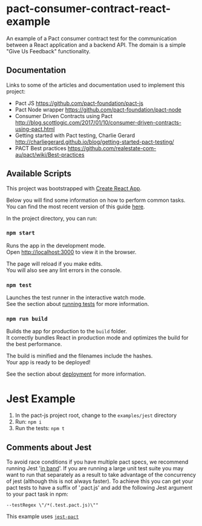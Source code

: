 # pact-consumer-contract-react-example

An example of a Pact consumer contract test for the communication between a React application and a backend API. The domain 
is a simple "Give Us Feedback" functionality.

## Documentation
Links to some of the articles and documentation used to implement this project:
- Pact JS
https://github.com/pact-foundation/pact-js
- Pact Node wrapper
https://github.com/pact-foundation/pact-node
- Consumer Driven Contracts using Pact
http://blog.scottlogic.com/2017/01/10/consumer-driven-contracts-using-pact.html
- Getting started with Pact testing, Charlie Gerard
http://charliegerard.github.io/blog/getting-started-pact-testing/
- PACT Best practices
https://github.com/realestate-com-au/pact/wiki/Best-practices

## Available Scripts

This project was bootstrapped with [Create React App](https://github.com/facebookincubator/create-react-app).

Below you will find some information on how to perform common tasks.<br>
You can find the most recent version of this guide [here](https://github.com/facebookincubator/create-react-app/blob/master/packages/react-scripts/template/README.md).

In the project directory, you can run:

### `npm start`

Runs the app in the development mode.<br>
Open [http://localhost:3000](http://localhost:3000) to view it in the browser.

The page will reload if you make edits.<br>
You will also see any lint errors in the console.

### `npm test`

Launches the test runner in the interactive watch mode.<br>
See the section about [running tests](#running-tests) for more information.

### `npm run build`

Builds the app for production to the `build` folder.<br>
It correctly bundles React in production mode and optimizes the build for the best performance.

The build is minified and the filenames include the hashes.<br>
Your app is ready to be deployed!

See the section about [deployment](#deployment) for more information.
# Jest Example

1. In the pact-js project root, change to the `examples/jest` directory
1. Run: `npm i`
1. Run the tests: `npm t`

## Comments about Jest

To avoid race conditions if you have multiple pact specs, we recommend running Jest '[in band](https://facebook.github.io/jest/docs/en/cli.html#runinband)'. If you are running a large unit test suite you may want to run that separately as a result to take advantage of the concurrency of jest (although this is not always faster). To achieve this you can get your pact tests to have a suffix of '.pact.js' and add the following Jest argument to your pact task in npm:

```
--testRegex \"/*(.test.pact.js)\""
```

This example uses [`jest-pact`](https://github.com/pact-foundation/jest-pact)